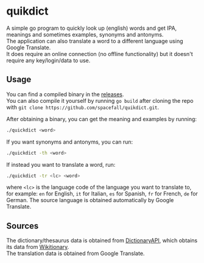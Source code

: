 # quikdict

A simple go program to quickly look up (english) words and get IPA, meanings and sometimes examples, synonyms and antonyms.  
The application can also translate a word to a different language using Google Translate.  
It does require an online connection (no offline functionality) but it doesn't require any key/login/data to use.

## Usage
You can find a compiled binary in the [releases](https://github.com/spacefall/quikdict/releases).  
You can also compile it yourself by running `go build` after cloning the repo with `git clone https://github.com/spacefall/quikdict.git`.  

After obtaining a binary, you can get the meaning and examples by running:
```bash
./quickdict <word>
```

If you want synonyms and antonyms, you can run:
```bash
./quickdict -th <word>
```

If instead you want to translate a word, run:
```bash
./quickdict -tr <lc> <word>
```
where `<lc>` is the language code of the language you want to translate to, for example: `en` for English, `it` for Italian, `es` for Spanish, `fr` for French, `de` for German.
The source language is obtained automatically by Google Translate.

## Sources
The dictionary/thesaurus data is obtained from [DictionaryAPI](https://dictionaryapi.dev/), which obtains its data from [Wikitionary](https://en.wiktionary.org/wiki/Wiktionary:Main_Page).  
The translation data is obtained from Google Translate.
